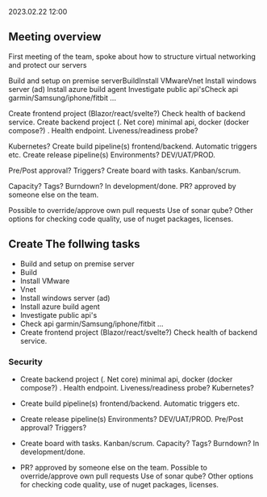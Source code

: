 2023.02.22 12:00


## Meeting overview
First meeting of the team, spoke about how to structure virtual networking and protect our servers


Build and setup on premise serverBuildInstall VMwareVnet Install windows server (ad) Install azure build agent Investigate public api'sCheck api garmin/Samsung/iphone/fitbit ... 

Create frontend project (Blazor/react/svelte?) Check health of backend service. Create backend project (. Net core) minimal api, docker (docker compose?) . Health endpoint. Liveness/readiness probe? 

Kubernetes? Create build pipeline(s) frontend/backend. Automatic triggers etc. Create release pipeline(s) Environments? DEV/UAT/PROD. 

Pre/Post approval? Triggers? Create board with tasks. Kanban/scrum. 

Capacity? Tags? Burndown? In development/done. PR? approved by someone else on the team. 

Possible to override/approve own pull requests Use of sonar qube? Other options for checking code quality, use of nuget packages, licenses.


## Create The follwing tasks


* Build and setup on premise server
* Build
* Install VMware
* Vnet 
* Install windows server (ad) 
* Install azure build agent
* Investigate public api's
* Check api garmin/Samsung/iphone/fitbit ... 
* Create frontend project (Blazor/react/svelte?) Check health of backend service. 


### Security


* Create backend project (. Net core) minimal api, docker (docker compose?) . Health endpoint. Liveness/readiness probe? Kubernetes? 

* Create build pipeline(s) frontend/backend. Automatic triggers etc.

* Create release pipeline(s) Environments? DEV/UAT/PROD. Pre/Post approval? Triggers? 

* Create board with tasks. Kanban/scrum. Capacity? Tags? Burndown? In development/done. 

* PR? approved by someone else on the team. Possible to override/approve own pull requests 
Use of sonar qube? Other options for checking code quality, use of nuget packages, licenses.

